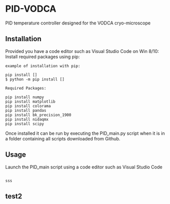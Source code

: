 # PID-VODCA
PID temperature controller designed for the VODCA cryo-microscope

## Installation
Provided you have a code editor such as Visual Studio Code on Win 8/10:
Install required packages using pip:

```
example of installation with pip:

pip install [] 
$ python -m pip install []

Required Packages:

pip install numpy
pip install matplotlib
pip install colorama
pip install pandas
pip install bk_precision_1900
pip install nidaqmx
pip install scipy
```
Once installed it can be run by executing the PID_main.py script when it is in a folder containing all scripts downloaded from Github.

## Usage
Launch the PID_main script using a code editor such as Visual Studio Code
```

sss

```


## test2
